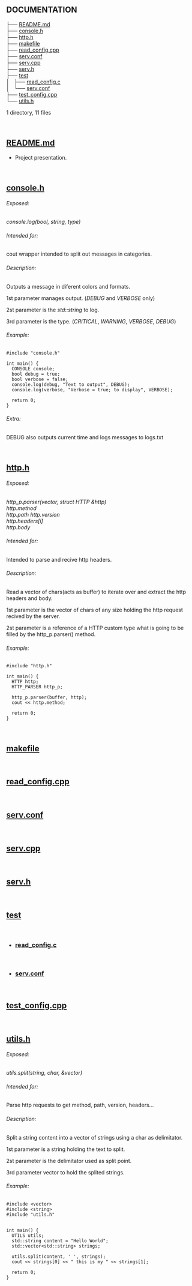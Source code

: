 ## **DOCUMENTATION**

├── [README.md](https://github.com/StringManolo/webserver/blob/master/FILES.md#readmemd)    
├── [console.h](https://github.com/StringManolo/webserver/blob/master/FILES.md#consoleh)  
├── [http.h](https://github.com/StringManolo/webserver/blob/master/FILES.md#httph)  
├── [makefile](https://github.com/StringManolo/webserver/blob/master/FILES.md#makefile)  
├── [read_config.cpp](https://github.com/StringManolo/webserver/blob/master/FILES.md#read_configcpp)  
├── [serv.conf](https://github.com/StringManolo/webserver/blob/master/FILES.md#servconf)  
├── [serv.cpp](https://github.com/StringManolo/webserver/blob/master/FILES.md#servcpp)  
├── [serv.h](https://github.com/StringManolo/webserver/blob/master/FILES.md#servh)  
├── [test](https://github.com/StringManolo/webserver/blob/master/FILES.md#test)  
│   ├── [read_config.c](https://github.com/StringManolo/webserver/blob/master/FILES.md#read_configc)  
│   └── [serv.conf](https://github.com/StringManolo/webserver/blob/master/FILES.md#readconf)  
├── [test_config.cpp](https://github.com/StringManolo/webserver/blob/master/FILES.md#testconfigcpp)  
└── [utils.h](https://github.com/StringManolo/webserver/blob/master/FILES.md#utilsh)
  
1 directory, 11 files  
  
&nbsp;  
  
## **[README.md](https://github.com/StringManolo/webserver/blob/master/README.md)**  
+ Project presentation.  
  
&nbsp;  
  
## **[console.h](https://github.com/StringManolo/webserver/blob/master/console.h)**  
###### Exposed:  
  
   _console.log(bool, string, type)_  
  
###### Intended for:  
  
   cout wrapper intended to split out messages in categories.  
###### Description:
  
   Outputs a message in diferent colors and formats.  
  
   1st parameter manages output. (_DEBUG_ and _VERBOSE_ only)  
  
   2st parameter is the _std::string_ to log.  
  
   3rd parameter is the type. (_CRITICAL_, _WARNING_, _VERBOSE_, _DEBUG_)  
###### Example:
```
#include "console.h"

int main() {
  CONSOLE console;
  bool debug = true;
  bool verbose = false;
  console.log(debug, "Text to output", DEBUG);
  console.log(verbose, "Verbose = true; to display", VERBOSE);

  return 0;
}
```
  
###### Extra:  
DEBUG also outputs current time and logs messages to logs.txt
  
&nbsp;  
  
## **[http.h](https://github.com/StringManolo/webserver/blob/master/http.h)**  
###### Exposed:  
  
   _http_p.parser(vector<char>, struct HTTP &http)_  
   _http.method_  
   _http.path_
   _http.version_  
   _http.headers[i]_  
   _http.body_  
   
###### Intended for:  
  
   Intended to parse and recive http headers.
###### Description:
  
   Read a vector of chars(acts as buffer) to iterate over and extract the http headers and body.
  
   1st parameter is the vector of chars of any size holding the http request recived by the server.  
  
   2st parameter is a reference of a HTTP custom type what is going to be filled by the http_p.parser() method.
  
###### Example:
```
#include "http.h"

int main() {
  HTTP http;
  HTTP_PARSER http_p;
  
  http_p.parser(buffer, http);
  cout << http.method;

  return 0;
}
```
  
&nbsp;
  

## **[makefile](https://github.com/StringManolo/webserver/blob/master/makefile)**  
  
&nbsp;

## **[read_config.cpp](https://github.com/StringManolo/webserver/blob/master/read_config.cpp)**  
  
&nbsp;
  
## **[serv.conf](https://github.com/StringManolo/webserver/blob/master/serv.conf)**  
  
&nbsp;
  
## **[serv.cpp](https://github.com/StringManolo/webserver/blob/master/serv.cpp)**  
  
&nbsp;
  
## **[serv.h](https://github.com/StringManolo/webserver/blob/master/serv.h)**  
  
&nbsp;
  
## **[test](https://github.com/StringManolo/webserver/blob/master/test)**  
  
&nbsp;
  
+  ### **[read_config.c](https://github.com/StringManolo/webserver/blob/master/test/read_config.c)**  
  
&nbsp;
  
+  ### **[serv.conf](https://github.com/StringManolo/webserver/blob/master/test/serv.conf)**  
  
&nbsp;
  
## **[test_config.cpp](https://github.com/StringManolo/webserver/blob/master/test_config.cpp)**  
  
&nbsp;
  
## **[utils.h](https://github.com/StringManolo/webserver/blob/master/utils.h)**  
###### Exposed:  
  
   _utils.split(string, char, &vector<string>)_  
  
###### Intended for:  
  
   Parse http requests to get method, path, version, headers...
###### Description:
  
   Split a string content into a vector of strings using a char as delimitator.  

   1st parameter is a string holding the text to split.  
  
   2st parameter is the delimitator used as split point.  
  
   3rd parameter vector to hold the splited strings.  
###### Example:
```
#include <vector>
#include <string>
#include "utils.h"


int main() {
  UTILS utils;
  std::string content = "Hello World";
  std::vector<std::string> strings;

  utils.split(content, ' ', strings);
  cout << strings[0] << " this is my " << strings[1];

  return 0;
}
```
  
